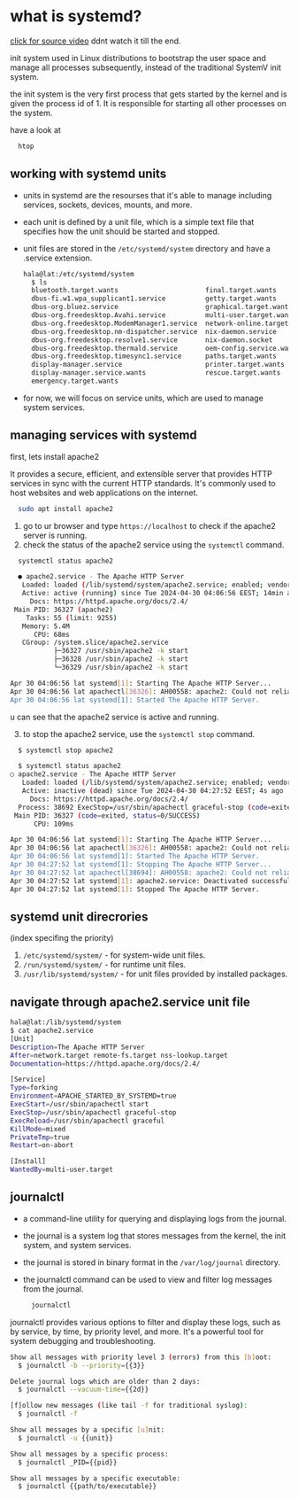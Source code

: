# what is systemd?

[click for source video](https://www.youtube.com/watch?v=Kzpm-rGAXos) ddnt watch it till the end.

init system used in Linux distributions to bootstrap the user space and manage all processes subsequently, instead of the traditional SystemV init system.

the init system is the very first process that gets started by the kernel and is given the process id of 1. It is responsible for starting all other processes on the system.

have a look at

  ```bash
    htop
  ```

## working with systemd units

- units in systemd are the resourses that it's able to manage including services, sockets, devices, mounts, and more.
- each unit is defined by a unit file, which is a simple text file that specifies how the unit should be started and stopped.
- unit files are stored in the `/etc/systemd/system` directory and have a .service extension.

  ```bash
  hala@lat:/etc/systemd/system
    $ ls
    bluetooth.target.wants                      final.target.wants           sockets.target.wants
    dbus-fi.w1.wpa_supplicant1.service          getty.target.wants           sudo.service
    dbus-org.bluez.service                      graphical.target.wants       sysinit.target.wants
    dbus-org.freedesktop.Avahi.service          multi-user.target.wants      syslog.service
    dbus-org.freedesktop.ModemManager1.service  network-online.target.wants  timers.target.wants
    dbus-org.freedesktop.nm-dispatcher.service  nix-daemon.service           zed.service
    dbus-org.freedesktop.resolve1.service       nix-daemon.socket            zfs-import.target.wants
    dbus-org.freedesktop.thermald.service       oem-config.service.wants     zfs-mount.service.wants
    dbus-org.freedesktop.timesync1.service      paths.target.wants           zfs.target.wants
    display-manager.service                     printer.target.wants         zfs-volumes.target.wants
    display-manager.service.wants               rescue.target.wants
    emergency.target.wants 
  ```

- for now, we will focus on service units, which are used to manage system services.

## managing services with systemd

first, lets install apache2

It provides a secure, efficient, and extensible server that provides HTTP services in sync with the current HTTP standards. It's commonly used to host websites and web applications on the internet.

  ```bash
    sudo apt install apache2
  ```
  
1. go to ur browser and type `https://localhost` to check if the apache2 server is running.
2. check the status of the apache2 service using the `systemctl` command.

  ```bash
    systemctl status apache2
  ```

  ```bash
    ● apache2.service - The Apache HTTP Server
     Loaded: loaded (/lib/systemd/system/apache2.service; enabled; vendor preset: enabled)
     Active: active (running) since Tue 2024-04-30 04:06:56 EEST; 14min ago
       Docs: https://httpd.apache.org/docs/2.4/
   Main PID: 36327 (apache2)
      Tasks: 55 (limit: 9255)
     Memory: 5.4M
        CPU: 68ms
     CGroup: /system.slice/apache2.service
             ├─36327 /usr/sbin/apache2 -k start
             ├─36328 /usr/sbin/apache2 -k start
             └─36329 /usr/sbin/apache2 -k start

Apr 30 04:06:56 lat systemd[1]: Starting The Apache HTTP Server...
Apr 30 04:06:56 lat apachectl[36326]: AH00558: apache2: Could not reliably determine the server's fully qualif>
Apr 30 04:06:56 lat systemd[1]: Started The Apache HTTP Server.
  ```

u can see that the apache2 service is active and running.

3. to stop the apache2 service, use the `systemctl stop` command.

  ```bash
    $ systemctl stop apache2

    $ systemctl status apache2
○ apache2.service - The Apache HTTP Server
     Loaded: loaded (/lib/systemd/system/apache2.service; enabled; vendor preset: enabled)
     Active: inactive (dead) since Tue 2024-04-30 04:27:52 EEST; 4s ago
       Docs: https://httpd.apache.org/docs/2.4/
    Process: 38692 ExecStop=/usr/sbin/apachectl graceful-stop (code=exited, status=0/SUCCESS)
   Main PID: 36327 (code=exited, status=0/SUCCESS)
        CPU: 109ms

Apr 30 04:06:56 lat systemd[1]: Starting The Apache HTTP Server...
Apr 30 04:06:56 lat apachectl[36326]: AH00558: apache2: Could not reliably determine the server's fully qualif>
Apr 30 04:06:56 lat systemd[1]: Started The Apache HTTP Server.
Apr 30 04:27:52 lat systemd[1]: Stopping The Apache HTTP Server...
Apr 30 04:27:52 lat apachectl[38694]: AH00558: apache2: Could not reliably determine the server's fully qualif>
Apr 30 04:27:52 lat systemd[1]: apache2.service: Deactivated successfully.
Apr 30 04:27:52 lat systemd[1]: Stopped The Apache HTTP Server.
  ```

## systemd unit direcrories

(index specifing the priority)

1. `/etc/systemd/system/` - for system-wide unit files.
2. `/run/systemd/system/` - for runtime unit files.
3. `/usr/lib/systemd/system/` - for unit files provided by installed packages.

## navigate through apache2.service unit file

  ```bash
  hala@lat:/lib/systemd/system
$ cat apache2.service
[Unit]
Description=The Apache HTTP Server
After=network.target remote-fs.target nss-lookup.target
Documentation=https://httpd.apache.org/docs/2.4/

[Service]
Type=forking
Environment=APACHE_STARTED_BY_SYSTEMD=true
ExecStart=/usr/sbin/apachectl start
ExecStop=/usr/sbin/apachectl graceful-stop
ExecReload=/usr/sbin/apachectl graceful
KillMode=mixed
PrivateTmp=true
Restart=on-abort

[Install]
WantedBy=multi-user.target

  ```

## journalctl

- a command-line utility for querying and displaying logs from the journal.
- the journal is a system log that stores messages from the kernel, the init system, and system services.
- the journal is stored in binary format in the `/var/log/journal` directory.
- the journalctl command can be used to view and filter log messages from the journal.
  
  ```bash
    journalctl
  ```

journalctl provides various options to filter and display these logs, such as by service, by time, by priority level, and more. It's a powerful tool for system debugging and troubleshooting.

  ```bash
  Show all messages with priority level 3 (errors) from this [b]oot:
    $ journalctl -b --priority={{3}}

  Delete journal logs which are older than 2 days:
    $ journalctl --vacuum-time={{2d}}

  [f]ollow new messages (like tail -f for traditional syslog):
    $ journalctl -f

  Show all messages by a specific [u]nit:
    $ journalctl -u {{unit}}

  Show all messages by a specific process:
    $ journalctl _PID={{pid}}

  Show all messages by a specific executable:
    $ journalctl {{path/to/executable}}
  ```
